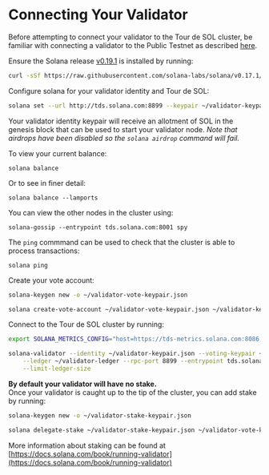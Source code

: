 # Connecting Your Validator

Before attempting to connect your validator to the Tour de SOL cluster, be familiar with connecting a validator to the Public Testnet as described [here](https://docs.solana.com/book/running-validator).

Ensure the Solana release [v0.19.1](https://github.com/solana-labs/solana/releases/tag/v0.18.1) is installed by running:

```bash
curl -sSf https://raw.githubusercontent.com/solana-labs/solana/v0.17.1/install/solana-install-init.sh | sh -s - 0.19.1
```

Configure solana for your validator identity and Tour de SOL:

```bash
solana set --url http://tds.solana.com:8899 --keypair ~/validator-keypair.json
```

Your validator identity keypair will receive an allotment of SOL in the genesis block that can be used to start your validator node. _Note that airdrops have been disabled so the `solana airdrop` command will fail._

To view your current balance:

```text
solana balance
```

Or to see in finer detail:

```text
solana balance --lamports
```

You can view the other nodes in the cluster using:

```text
solana-gossip --entrypoint tds.solana.com:8001 spy
```

The `ping` commmand can be used to check that the cluster is able to process transactions:

```text
solana ping
```

Create your vote account:

```bash
solana-keygen new -o ~/validator-vote-keypair.json
```
```bash
solana create-vote-account ~/validator-vote-keypair.json ~/validator-keypair.json 1 lamports
```

Connect to the Tour de SOL cluster by running:

```bash
export SOLANA_METRICS_CONFIG="host=https://tds-metrics.solana.com:8086,db=tds,u=tds_writer,p=dry_run"
```
```bash
solana-validator --identity ~/validator-keypair.json --voting-keypair ~/validator-vote-keypair.json \
    --ledger ~/validator-ledger --rpc-port 8899 --entrypoint tds.solana.com:8001 \
    --limit-ledger-size
```

**By default your validator will have no stake.**  
Once your validator is caught up to the tip of the cluster, you can add stake by running:

```bash
solana-keygen new -o ~/validator-stake-keypair.json
```
```bash
solana delegate-stake ~/validator-stake-keypair.json ~/validator-vote-keypair.json 0.5
```

More information about staking can be found at [https://docs.solana.com/book/running-validator](https://docs.solana.com/book/running-validator)

